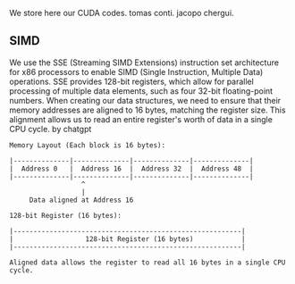 We store here our CUDA codes.
tomas conti.
jacopo chergui.
## SIMD
We use the SSE (Streaming SIMD Extensions) instruction set architecture for x86 processors to enable SIMD (Single Instruction, Multiple Data) operations. 
SSE provides 128-bit registers, which allow for parallel processing of multiple data elements, such as four 32-bit floating-point numbers.
When creating our data structures, we need to ensure that their memory addresses are aligned to 16 bytes, matching the register size. 
This alignment allows us to read an entire register's worth of data in a single CPU cycle.
by chatgpt
```
Memory Layout (Each block is 16 bytes):

|--------------|--------------|--------------|--------------|
|  Address 0   |  Address 16  |  Address 32  |  Address 48  |
|--------------|--------------|--------------|--------------|
                  ^
                  |
     Data aligned at Address 16

128-bit Register (16 bytes):

|---------------------------------------------------------|
|                  128-bit Register (16 bytes)            |
|---------------------------------------------------------|

Aligned data allows the register to read all 16 bytes in a single CPU cycle.
```
